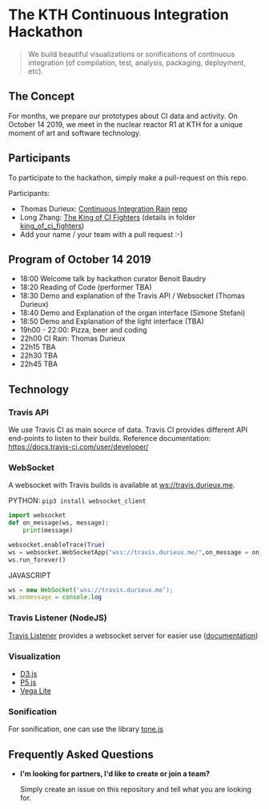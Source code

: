 # The KTH Continuous Integration Hackathon

> We build beautiful visualizations or sonifications of continuous integration (of compilation, test, analysis, packaging, deployment, etc). 

## The Concept

For months, we prepare our prototypes about CI data and activity. On October 14 2019, we meet in the nuclear reactor R1 at KTH for a unique moment of art and software technology.

## Participants

To participate to the hackathon, simply make a pull-request on this repo.

Participants:

* Thomas Durieux: [Continuous Integration Rain](https://travis.durieux.me/rain.html) [repo](https://travis-ci.com/tdurieux/travis-listener/)
* Long Zhang: [The King of CI Fighters](https://youtu.be/94_OSJQFY9Q) (details in folder [king_of_ci_fighters](king_of_ci_fighters))
* Add your name / your team with a pull request :-)

## Program of October 14 2019

* 18:00 Welcome talk by hackathon curator Benoit Baudry
* 18:20 Reading of Code (performer TBA)
* 18:30 Demo and explanation of the Travis API / Websocket (Thomas Durieux)
* 18:40 Demo and Explanation of the organ interface (Simone Stefani)
* 18:50 Demo and Explanation of the light interface (TBA)
* 19h00 - 22:00: Pizza, beer and coding
* 22h00 CI Rain: Thomas Durieux
* 22h15 TBA
* 22h30 TBA
* 22h45 TBA


## Technology

### Travis API

We use Travis CI as main source  of data. Travis CI provides different API end-points to  listen to their builds. Reference documentation: <https://docs.travis-ci.com/user/developer/>

### WebSocket

A websocket with Travis builds is available at <ws://travis.durieux.me>. 

PYTHON: `pip3 install websocket_client`

```python
import websocket
def on_message(ws, message):
    print(message)

websocket.enableTrace(True)
ws = websocket.WebSocketApp("wss://travis.durieux.me/",on_message = on_message)
ws.run_forever()
```

JAVASCRIPT

```js
ws = new WebSocket('wss://travis.durieux.me’);
ws.onmessage = console.log
```

### Travis Listener (NodeJS)

[Travis Listener](https://github.com/tdurieux/travis-listener) provides a websocket server for easier use ([documentation](https://durieux.me/projects/travis_listener.html))


### Visualization

* [D3.js](https://d3js.org/)
* [P5.js](https://p5js.org/)
* [Vega Lite](https://vega.github.io/vega-lite/)

### Sonification

For sonification, one can use the library [tone.js](https://tonejs.github.io/)

## Frequently Asked Questions

- **I'm looking for partners, I'd like to create or join a team?**

    Simply create an issue on this repository and tell what you are looking for.


